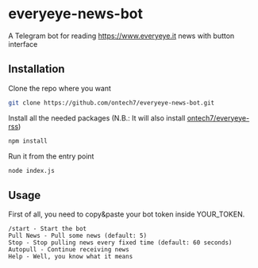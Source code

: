 # everyeye-news-bot
A Telegram bot for reading https://www.everyeye.it news with button interface

## Installation

Clone the repo where you want

```bash
git clone https://github.com/ontech7/everyeye-news-bot.git
```

Install all the needed packages (N.B.: It will also install [ontech7/everyeye-rss](https://github.com/ontech7/everyeye-rss))

```bash
npm install
```

Run it from the entry point

```bash
node index.js 
```

## Usage

First of all, you need to copy&paste your bot token inside YOUR_TOKEN.

`
/start - Start the bot
`
<br/>
`
Pull News - Pull some news (default: 5)
`
<br/>
`
Stop - Stop pulling news every fixed time (default: 60 seconds)
`
<br/>
`
Autopull - Continue receiving news
`
<br/>
`
Help - Well, you know what it means
`
